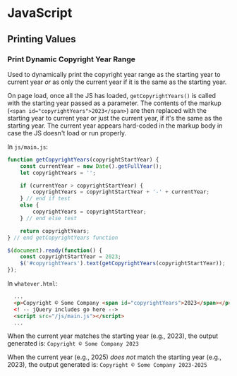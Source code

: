 # JavaScript

## Printing Values

### Print Dynamic Copyright Year Range

Used to dynamically print the copyright year range as the starting year to current year _or_ as only the current year if it is the same as the starting year.

On page load, once all the JS has loaded, `getCopyrightYears()` is called with the starting year passed as a parameter. The contents of the markup (`<span id="copyrightYears">2023</span>`) are then replaced with the starting year to current year or just the current year, if it's the same as the starting year. The current year appears hard-coded in the markup body in case the JS doesn't load or run properly.

In `js/main.js`:

```javascript
function getCopyrightYears(copyrightStartYear) {
    const currentYear = new Date().getFullYear();
    let copyrightYears = '';

    if (currentYear > copyrightStartYear) {
        copyrightYears = copyrightStartYear + '-' + currentYear;
    } // end if test
    else {
        copyrightYears = copyrightStartYear;
    } // end else test

    return copyrightYears;
} // end getCopyrightYears function

$(document).ready(function() {
    const copyrightStartYear = 2023;
    $('#copyrightYears').text(getCopyrightYears(copyrightStartYear));
});
```

In `whatever.html`:

```html
  ...
  <p>Copyright © Some Company <span id="copyrightYears">2023</span></p>
  <! -- jQuery includes go here -->
  <script src="/js/main.js"></script>
  ...
```

When the current year matches the starting year (e.g., 2023), the output generated is: `Copyright © Some Company 2023`

When the current year (e.g., 2025) _does not_ match the starting year (e.g., 2023), the output generated is: `Copyright © Some Company 2023-2025`
